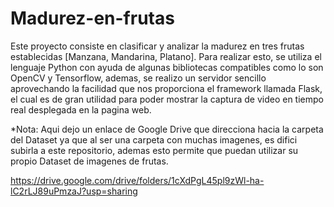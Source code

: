 # Madurez-en-frutas

Este proyecto consiste en clasificar y analizar la madurez en tres frutas establecidas [Manzana, Mandarina, Platano].
Para realizar esto, se utiliza el lenguaje Python con ayuda de algunas bibliotecas compatibles como lo son OpenCV y Tensorflow, ademas, se realizo un servidor sencillo aprovechando la facilidad que nos proporciona el framework llamada Flask, el cual es de gran utilidad para poder mostrar la captura de video en tiempo real desplegada en la pagina web.

*Nota: Aqui dejo un enlace de Google Drive que direcciona hacia la carpeta del Dataset ya que al ser una carpeta con muchas imagenes, es difici subirla a este repositorio, ademas esto permite que puedan utilizar su propio Dataset de imagenes de frutas.

https://drive.google.com/drive/folders/1cXdPgL45pl9zWl-ha-lC2rLJ89uPmzaJ?usp=sharing
